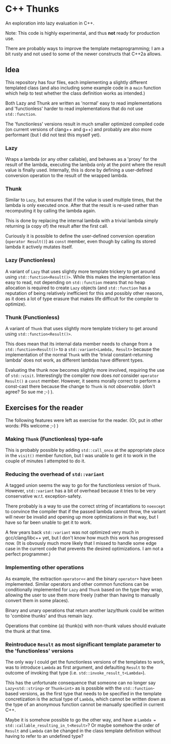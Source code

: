 # C++ Thunks

An exploration into lazy evaluation in C++.

Note: This code is highly experimental, and thus **not** ready for production use.

There are probably ways to improve the template metaprogramming; I am a bit rusty and not used to some of the newer constructs that C++2a allows.

## Idea

This repository has four files, each implementing a slightly different templated class 
(and also including some example code in a `main` function which help to test whether the class definition works as intended.)

Both Lazy and Thunk are written as 'normal' easy to read implementations and 'functionless' harder to read implementations that do not use `std::function`.

The 'functionless' versions result in much smaller optimized compiled code (on current versions of clang++ and g++) and probably are also more performant (but I did not test this myself yet).

### Lazy

Wraps a lambda (or any other callable), and behaves as a 'proxy' for the result of the lambda, executing the lambda only at the point where the result value is finally used.
Internally, this is done by defining a user-defined conversion operation to the result of the wrapped lambda.

### Thunk

Similar to `Lazy`, but ensures that if the value is used multiple times, that the lambda is only executed once.
After that the result is re-used rather than recomputing it by calling the lambda again.

This is done by replacing the internal lambda with a trivial lambda simply returning (a copy of) the result after the first call.

Curiously it is possible to define the user-defined conversion operation (`operator Result()`) as `const` member,
even though by calling its stored lambda it actively mutates itself.

### Lazy (Functionless)

A variant of `Lazy` that uses slightly more template trickery to get around using `std::function<Result()>`.
While this makes the implementation less easy to read,
not depending on `std::function` means that no heap allocation is required to create `Lazy` objects 
(and `std::function` has a reputation of being relatively inefficient for this and possibly other reasons, as it does a lot of type erasure that makes life difficult for the compiler to optimize).

### Thunk (Functionless)

A variant of `Thunk` that uses slightly more template trickery to get around using `std::function<Result()>`.

This does mean that its internal data member needs to change from a `std::function<Result()>` to a `std::variant<Lambda, Result>` because
the implementation of the normal `Thunk` with the 'trivial constant-returning lambda' does not work, as different lambdas have different types.

Evaluating the thunk now becomes slightly more involved, requiring the use of `std::visit`.
Interestingly the compiler now does _not_ consider `operator Result()` a `const` member.
However, it seems morally correct to perform a const-cast there because the change to `Thunk` is not _observable_. (don't agree? So sue me ;-) ).

## Exercises for the reader

The following features were left as exercise for the reader.
(Or, put in other words: PRs welcome ;-) )

### Making `Thunk` (Functionless) type-safe
This is probably possible by adding `std::call_once` at the appropriate place in the `visit()` member function,
but I was unable to get it to work in the couple of minutes I attempted to do it.


### Reducing the overhead of `std::variant`

A tagged union seems the way to go for the functionless version of `Thunk`.
However, `std::variant` has a bit of overhead because it tries to be very conservative w.r.t. exception-safety.

There probably is a way to use the correct string of incantations to `noexcept` to convince the compiler that if the passed lambda cannot throw,
the variant will never be invalid and opening up more optimizations in that way, but I have so far been unable to get it to work.

A few years back `std::variant` was not optimized very much in gcc/clang/libc++ yet, but I don't know how much this work has progressed now.
(It is obvously much more likely that I missed to handle some edge case in the current code that prevents the desired optimizations. I am not a perfect programmer.)


### Implementing other operations
As example, the extraction `operator<<` and the binary `operator+` have been implemented.
Similar operators and other common functions can be conditionally implemented for `Lazy` and `Thunk` based on the type they wrap,
allowing the user to use them more freely (rather than having to manually convert them in some places).

Binary and unary operations that return another lazy/thunk could be written to 'combine thunks' and thus remain lazy.

Operations that combine (a) thunk(s) with non-thunk values should evaluate the thunk at that time.

### Reintroduce `Result` as most significant template parameter to the 'functionless' versions

The only way I could get the functionless versions of the templates to work,
was to introduce `Lambda` as first argument,
and defaulting `Result` to the outcome of invoking that type (i.e. `std::invoke_result_t<Lambda>`).

This has the unfortunate consequence that someone can no longer say `Lazy<std::string>` or `Thunk<int>` as is possible with the `std::function`-based versions, as the first type that needs to be specified in the template concretization is the actual type of `Lambda`, which cannot be written down as the type of an anonymous function cannot be manually specified in current C++.

Maybe it is somehow possible to go the other way, and have a `Lambda = std::callable_resulting_in_t<Result>`?
Or maybe somehow the order of `Result` and `Lambda` can be changed in the class template definition without having to refer to an undefined type?

